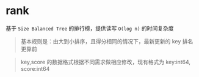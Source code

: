 # rank

基于 `Size Balanced Tree` 的排行榜，提供读写 `O(log n)` 的时间复杂度

> 基本规则是：由大到小排序，且得分相同的情况下，最新更新的 key 排名更靠前

> key,score 的数据格式根据不同需求做相应修改，现有格式为 key:int64, score:int64
